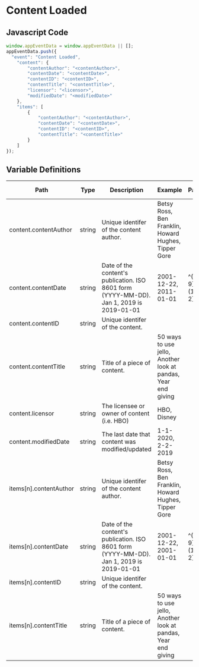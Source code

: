 # Content Loaded

### 

## Javascript Code
```js
window.appEventData = window.appEventData || [];
appEventData.push({
  "event": "Content Loaded",
    "content": {
        "contentAuthor": "<contentAuthor>",
        "contentDate": "<contentDate>",
        "contentID": "<contentID>",
        "contentTitle": "<contentTitle>",
        "licensor": "<licensor>",
        "modifiedDate": "<modifiedDate>"
    },
    "items": [
        {
            "contentAuthor": "<contentAuthor>",
            "contentDate": "<contentDate>",
            "contentID": "<contentID>",
            "contentTitle": "<contentTitle>"
        }
    ]
});
```

## Variable Definitions

|Path|Type|Description|Example|Pattern|Min Length|Max Length|Minimum|Maximum|Multiple Of|
| --- | --- | --- | --- | --- | --- | --- | --- | --- | --- |
|content.contentAuthor|string|Unique identifer of the content author.|Betsy Ross, Ben Franklin, Howard Hughes, Tipper Gore|||||||
|content.contentDate|string|Date of the content's publication. ISO 8601 form \(YYYY-MM-DD\). Jan 1, 2019 is 2019-01-01|2001-12-22, 2011-01-01|^([0-9]{4})-(1[0-2]|0[1-9])-(3[01]|0[1-9]|[12][0-9])$||||||
|content.contentID|string|Unique identifer of the content.||||||||
|content.contentTitle|string|Title of a piece of content. |50 ways to use jello, Another look at pandas, Year end giving|||||||
|content.licensor|string|The licensee or owner of content \(i.e. HBO\)|HBO, Disney|||||||
|content.modifiedDate|string|The last date that content was modified\/updated|1-1-2020, 2-2-2019|||||||
|items[n].contentAuthor|string|Unique identifer of the content author.|Betsy Ross, Ben Franklin, Howard Hughes, Tipper Gore|||||||
|items[n].contentDate|string|Date of the content's publication. ISO 8601 form \(YYYY-MM-DD\). Jan 1, 2019 is 2019-01-01|2001-12-22, 2001-01-01|^([0-9]{4})-(1[0-2]|0[1-9])-(3[01]|0[1-9]|[12][0-9])$||||||
|items[n].contentID|string|Unique identifer of the content.||||||||
|items[n].contentTitle|string|Title of a piece of content. |50 ways to use jello, Another look at pandas, Year end giving|||||||




